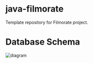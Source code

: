 # java-filmorate
Template repository for Filmorate project.

# Database Schema
![diagram](C:\Users\Alexei\IdeaProjects\java-filmorate\src\main\resources)
